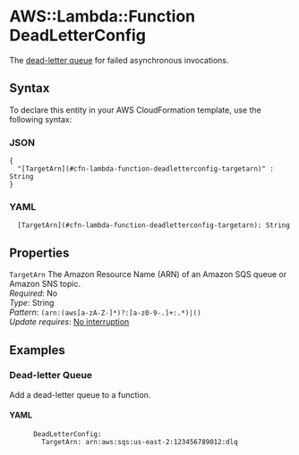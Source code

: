 # AWS::Lambda::Function DeadLetterConfig<a name="aws-properties-lambda-function-deadletterconfig"></a>

The [dead\-letter queue](https://docs.aws.amazon.com/lambda/latest/dg/invocation-async.html#dlq) for failed asynchronous invocations\.

## Syntax<a name="aws-properties-lambda-function-deadletterconfig-syntax"></a>

To declare this entity in your AWS CloudFormation template, use the following syntax:

### JSON<a name="aws-properties-lambda-function-deadletterconfig-syntax.json"></a>

```
{
  "[TargetArn](#cfn-lambda-function-deadletterconfig-targetarn)" : String
}
```

### YAML<a name="aws-properties-lambda-function-deadletterconfig-syntax.yaml"></a>

```
  [TargetArn](#cfn-lambda-function-deadletterconfig-targetarn): String
```

## Properties<a name="aws-properties-lambda-function-deadletterconfig-properties"></a>

`TargetArn` <a name="cfn-lambda-function-deadletterconfig-targetarn"></a>
The Amazon Resource Name \(ARN\) of an Amazon SQS queue or Amazon SNS topic\.  
_Required_: No  
_Type_: String  
_Pattern_: `(arn:(aws[a-zA-Z-]*)?:[a-z0-9-.]+:.*)|()`  
_Update requires_: [No interruption](https://docs.aws.amazon.com/AWSCloudFormation/latest/UserGuide/using-cfn-updating-stacks-update-behaviors.html#update-no-interrupt)

## Examples<a name="aws-properties-lambda-function-deadletterconfig--examples"></a>

### Dead\-letter Queue<a name="aws-properties-lambda-function-deadletterconfig--examples--Dead-letter_Queue"></a>

Add a dead\-letter queue to a function\.

#### YAML<a name="aws-properties-lambda-function-deadletterconfig--examples--Dead-letter_Queue--yaml"></a>

```
      DeadLetterConfig:
        TargetArn: arn:aws:sqs:us-east-2:123456789012:dlq
```
